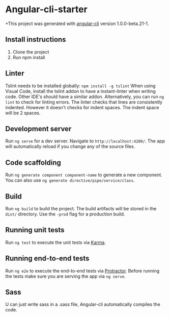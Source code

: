 # Angular-cli-starter

+This project was generated with [angular-cli](https://github.com/angular/angular-cli) version 1.0.0-beta.21-1.

## Install instructions

1. Clone the project
2. Run npm install

## Linter

Tslint needs to be installed globally: `npm install -g tslint`
When using Visual Code, install the tslint addon to have a instant-linter when writing code.
Other IDE's should have a similar addon.
Alternatively, you can run `ng lint` to check for linting errors.
The linter checks that lines are consistently indented. However it doesn't checks for indent spaces.
The indent space will be 2 spaces.

## Development server

Run `ng serve` for a dev server. Navigate to `http://localhost:4200/`. The app will automatically reload if you change any of the source files.

## Code scaffolding

Run `ng generate component component-name` to generate a new component. You can also use `ng generate directive/pipe/service/class`.

## Build

Run `ng build` to build the project. The build artifacts will be stored in the `dist/` directory. Use the `-prod` flag for a production build.

## Running unit tests

Run `ng test` to execute the unit tests via [Karma](https://karma-runner.github.io).

## Running end-to-end tests

Run `ng e2e` to execute the end-to-end tests via [Protractor](http://www.protractortest.org/). 
Before running the tests make sure you are serving the app via `ng serve`.

## Sass

U can just write sass in a .sass file, Angular-cli automatically compiles the code.
